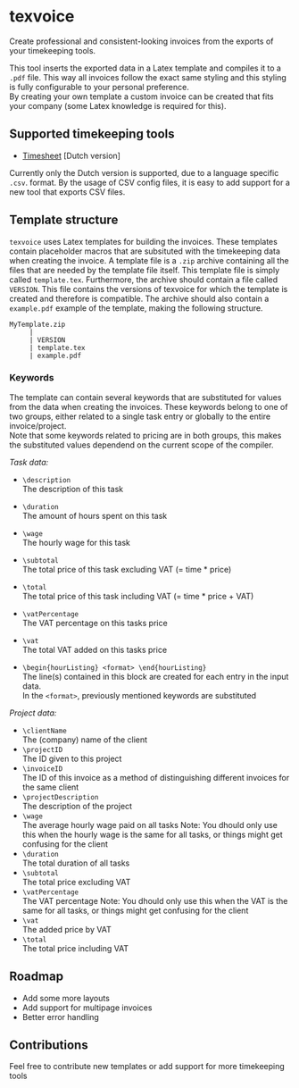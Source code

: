 # texvoice
Create professional and consistent-looking invoices from the exports of your timekeeping tools.

This tool inserts the exported data in a Latex template and compiles it to a `.pdf` file.
This way all invoices follow the exact same styling and this styling is fully configurable to your personal preference.  
By creating your own template a custom invoice can be created that fits your company (some Latex knowledge is required for this).

## Supported timekeeping tools
- [Timesheet](https://play.google.com/store/apps/details?id=com.rauscha.apps.timesheet) [Dutch version]

Currently only the Dutch version is supported, due to a language specific `.csv`. format.
By the usage of CSV config files, it is easy to add support for a new tool that exports CSV files.

## Template structure
`texvoice` uses Latex templates for building the invoices. 
These templates contain placeholder macros that are subsituted with the timekeeping data when creating the invoice.
A template file is a `.zip` archive containing all the files that are needed by the template file itself.
This template file is simply called `template.tex`. Furthermore, the archive should contain a file called `VERSION`. 
This file contains the versions of texvoice for which the template is created and therefore is compatible.
The archive should also contain a `example.pdf` example of the template, making the following structure.

```
MyTemplate.zip
     |
     | VERSION
     | template.tex
     | example.pdf
```

### Keywords
The template can contain several keywords that are substituted for values from the data when creating the invoices.
These keywords belong to one of two groups, either related to a single task entry or globally to the entire invoice/project.  
Note that some keywords related to pricing are in both groups, this makes the substituted values dependend on the current scope of the compiler.

_Task data:_
- `\description`  
 The description of this task
- `\duration`  
 The amount of hours spent on this task
- `\wage`  
 The hourly wage for this task
- `\subtotal`  
 The total price of this task excluding VAT (= time * price)
- `\total`  
 The total price of this task including VAT (= time * price + VAT)
- `\vatPercentage`  
 The VAT percentage on this tasks price
- `\vat`  
 The total VAT added on this tasks price
 
- `\begin{hourListing} <format> \end{hourListing}`  
 The line(s) contained in this block are created for each entry in the input data.  
 In the `<format>`, previously mentioned keywords are substituted
 
_Project data:_
- `\clientName`  
 The (company) name of the client
- `\projectID`  
 The ID given to this project
- `\invoiceID`  
 The ID of this invoice as a method of distinguishing different invoices for the same client
- `\projectDescription`  
 The description of the project
- `\wage`  
 The average hourly wage paid on all tasks
 Note: You dhould only use this when the hourly wage is the same for all tasks, or things might get confusing for the client
- `\duration`  
 The total duration of all tasks
- `\subtotal`  
 The total price excluding VAT
- `\vatPercentage`  
 The VAT percentage
 Note: You dhould only use this when the VAT is the same for all tasks, or things might get confusing for the client
- `\vat`  
 The added price by VAT
- `\total`  
 The total price including VAT
 
 ## Roadmap
 - Add some more layouts
 - Add support for multipage invoices
 - Better error handling
 
 ## Contributions
 Feel free to contribute new templates or add support for more timekeeping tools
